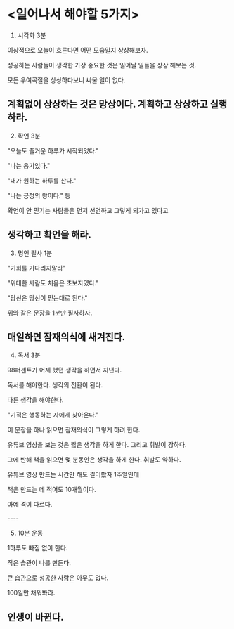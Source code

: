 # <일어나서 해야할 5가지>​

1. 시각화 3분

이상적으로 오늘이 흐른다면 어떤 모습일지 상상해보자.

성공하는 사람들이 생각한 가장 중요한 것은 일어날 일들을 상상 해보는 것.

모든 우여곡절을 상상하다보니 싸울 일이 없다.

계획없이 상상하는 것은 망상이다. 계획하고 상상하고 실행하라.
-------

2. 확언 3분

"오늘도 즐거운 하루가 시작되었다." 

"나는 용기있다." 

"내가 원하는 하루를 산다."

"나는 긍정의 왕이다." 등​

확언이 안 믿기는 사람들은 먼저 선언하고 그렇게 되가고 있다고

생각하고 확언을 해라.​
------

3. 명언 필사 1분

"기회를 기다리지말라"

"위대한 사람도 처음은 초보자였다."

"당신은 당신이 믿는대로 된다."​

위와 같은 문장을 1분만 필사하자. 

매일하면 잠재의식에 새겨진다.​
------

4. 독서 3분​

98퍼센트가 어제 했던 생각을 하면서 지낸다.

독서를 해야한다. 생각의 전환이 된다. 

다른 생각을 해야한다.

"기적은 행동하는 자에게 찾아온다."

이 문장을 하나 읽으면 잠재의식이 그렇게 하려 한다.

유튜브 영상을 보는 것은 짧은 생각을 하게 한다. 그리고 휘발이 강하다.

그에 반해 책을 읽으면 몇 분동안은 생각을 하게 한다. 휘발도 약하다.

유튜브 영상 만드는 시간만 해도 길어봤자 1주일인데

책은 만드는 데 적어도 10개월이다.

아예 격이 다르다.

​----

5. 10분 운동​

1하루도 빠짐 없이 한다.

작은 습관이 나를 만든다.

큰 습관으로 성공한 사람은 아무도 없다.

100일만 채워봐라.

인생이 바뀐다.
-----
